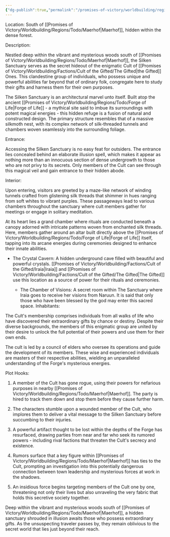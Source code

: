 ```yaml
---
{"dg-publish":true,"permalink":"/promises-of-victory/worldbuilding/regions/todo/last-hope/last-hope/","noteIcon":"Settlement","created":"2023-03-26T00:00:44.244+01:00","updated":"2023-04-09T19:15:17.653+02:00"}
---
```




Location: South of [[Promises of Victory/Worldbuilding/Regions/Todo/Maerhof\|Maerhof]], hidden within the dense forest.

Description:

Nestled deep within the vibrant and mysterious woods south of [[Promises of Victory/Worldbuilding/Regions/Todo/Maerhof\|Maerhof]], the Silken Sanctuary serves as the secret hideout of the enigmatic Cult of [[Promises of Victory/Worldbuilding/Factions/Cult of the Gifted/The Gifted\|the Gifted]] Ones. This clandestine group of individuals, who possess unique and powerful abilities far beyond that of ordinary folk, congregate here to study their gifts and harness them for their own purposes.

The Silken Sanctuary is an architectural marvel unto itself. Built atop the ancient [[Promises of Victory/Worldbuilding/Regions/Todo/Forge of Life\|Forge of Life]] - a mythical site said to imbue its surroundings with potent magical energies - this hidden refuge is a fusion of natural and constructed design. The primary structure resembles that of a massive silkmoth nest, with its complex network of silk-threaded tunnels and chambers woven seamlessly into the surrounding foliage.

Entrance:

Accessing the Silken Sanctuary is no easy feat for outsiders. The entrance lies concealed behind an elaborate illusion spell, which makes it appear as nothing more than an innocuous section of dense undergrowth to those who are not privy to its secrets. Only members of the Cult can see through this magical veil and gain entrance to their hidden abode.

Interior:

Upon entering, visitors are greeted by a maze-like network of winding tunnels crafted from glistening silk threads that shimmer in hues ranging from soft whites to vibrant purples. These passageways lead to various chambers throughout the sanctuary where cult members gather for meetings or engage in solitary meditation.

At its heart lies a grand chamber where rituals are conducted beneath a canopy adorned with intricate patterns woven from enchanted silk threads. Here, members gather around an altar built directly above the [[Promises of Victory/Worldbuilding/Regions/Todo/Forge of Life\|Forge of Life]] itself, tapping into its arcane energies during ceremonies designed to enhance their innate abilities.

- The Crystal Cavern: A hidden underground cave filled with beautiful and powerful crystals. [[Promises of Victory/Worldbuilding/Factions/Cult of the Gifted/Iraia\|Iraia]] and [[Promises of Victory/Worldbuilding/Factions/Cult of the Gifted/The Gifted\|The Gifted]] use this location as a source of power for their rituals and ceremonies.

  - The Chamber of Visions: A secret room within The Sanctuary where Iraia goes to receive her visions from Naruun. It is said that only those who have been blessed by the god may enter this sacred space.
Inhabitants:

The Cult's membership comprises individuals from all walks of life who have discovered their extraordinary gifts by chance or destiny. Despite their diverse backgrounds, the members of this enigmatic group are united by their desire to unlock the full potential of their powers and use them for their own ends.

The cult is led by a council of elders who oversee its operations and guide the development of its members. These wise and experienced individuals are masters of their respective abilities, wielding an unparalleled understanding of the Forge's mysterious energies.

Plot Hooks:

1. A member of the Cult has gone rogue, using their powers for nefarious purposes in nearby [[Promises of Victory/Worldbuilding/Regions/Todo/Maerhof\|Maerhof]]. The party is hired to track them down and stop them before they cause further harm.

2. The characters stumble upon a wounded member of the Cult, who implores them to deliver a vital message to the Silken Sanctuary before succumbing to their injuries.

3. A powerful artifact thought to be lost within the depths of the Forge has resurfaced, drawing parties from near and far who seek its rumored powers - including rival factions that threaten the Cult's secrecy and existence.

4. Rumors surface that a key figure within [[Promises of Victory/Worldbuilding/Regions/Todo/Maerhof\|Maerhof]] has ties to the Cult, prompting an investigation into this potentially dangerous connection between town leadership and mysterious forces at work in the shadows.

5. An insidious force begins targeting members of the Cult one by one, threatening not only their lives but also unraveling the very fabric that holds this secretive society together.


Deep within the vibrant and mysterious woods south of [[Promises of Victory/Worldbuilding/Regions/Todo/Maerhof\|Maerhof]], a hidden sanctuary shrouded in illusion awaits those who possess extraordinary gifts. As the unsuspecting traveler passes by, they remain oblivious to the secret world that lies just beyond their reach.

